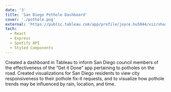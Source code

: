 ```yaml
---
date: '3'
title: 'San Diego Pothole Dashboard'
cover: './pothole.png'
external: 'https://public.tableau.com/app/profile/joyce.hu5044/viz/shared/NDM523XGJ'
tech:
  - React
  - Express
  - Spotify API
  - Styled Components
---
```


Created a dashboard in Tableau to inform San Diego council members of the effectiveness of the ”Get it Done” app pertaining to potholes on the road. Created visualizations for San Diego residents to view city responsiveness to their pothole fix-it requests, and to visualize how pothole trends may be influenced by rain, location, and time.
